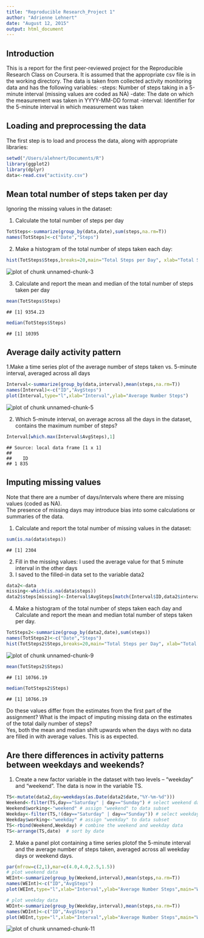 ```yaml
---
title: "Reproducible Research_Project 1"
author: "Adrienne Lehnert"
date: "August 12, 2015"
output: html_document
---
```

## Introduction
This is a report for the first peer-reviewed project for the Reproducible Research Class on Coursera.
It is assumed that the appropriate csv file is in the working directory.
The data is taken from collected activity monitoring data and has the following variables:
-steps: Number of steps taking in a 5-minute interval (missing values are coded as NA)
-date: The date on which the measurement was taken in YYYY-MM-DD format
-interval: Identifier for the 5-minute interval in which measurement was taken

## Loading and preprocessing the data
The first step is to load and process the data, along with appropriate libraries:

```r
setwd("/Users/alehnert/Documents/R")
library(ggplot2)
library(dplyr)
data<-read.csv("activity.csv")
```
## Mean total number of steps taken per day
Ignoring the missing values in the dataset:

1. Calculate the total number of steps per day

```r
TotSteps<-summarize(group_by(data,date),sum(steps,na.rm=T))
names(TotSteps)<-c("Date","Steps")
```

2. Make a histogram of the total number of steps taken each day:

```r
hist(TotSteps$Steps,breaks=20,main="Total Steps per Day", xlab="Total Steps")
```

![plot of chunk unnamed-chunk-3](figure/unnamed-chunk-3-1.png) 

3. Calculate and report the mean and median of the total number of steps taken per day

```r
mean(TotSteps$Steps)
```

```
## [1] 9354.23
```

```r
median(TotSteps$Steps)
```

```
## [1] 10395
```
## Average daily activity pattern

1.Make a time series plot of the average number of steps taken vs. 5-minute interval, averaged across all days

```r
Interval<-summarize(group_by(data,interval),mean(steps,na.rm=T))
names(Interval)<-c("ID","AvgSteps")
plot(Interval,type="l",xlab="Interval",ylab="Average Number Steps")
```

![plot of chunk unnamed-chunk-5](figure/unnamed-chunk-5-1.png) 

2. Which 5-minute interval, on average across all the days in the dataset, contains the maximum number of steps?

```r
Interval[which.max(Interval$AvgSteps),1]
```

```
## Source: local data frame [1 x 1]
## 
##    ID
## 1 835
```

## Imputing missing values
Note that there are a number of days/intervals where there are missing values (coded as NA).  
The presence of missing days may introduce bias into some calculations or summaries of the data.  

1. Calculate and report the total number of missing values in the dataset:

```r
sum(is.na(data$steps))
```

```
## [1] 2304
```

2. Fill in the missing values: I used the average value for that 5 minute interval in the other days 
3. I saved to the filled-in data set to the variable data2

```r
data2<-data
missing<-which(is.na(data$steps))
data2$steps[missing]<-Interval$AvgSteps[match(Interval$ID,data2$interval)]
```

4. Make a histogram of the total number of steps taken each day and Calculate and report the mean and median total number of steps taken per day.

```r
TotSteps2<-summarize(group_by(data2,date),sum(steps))
names(TotSteps2)<-c("Date","Steps")
hist(TotSteps2$Steps,breaks=20,main="Total Steps per Day", xlab="Total Steps")
```

![plot of chunk unnamed-chunk-9](figure/unnamed-chunk-9-1.png) 

```r
mean(TotSteps2$Steps) 
```

```
## [1] 10766.19
```

```r
median(TotSteps2$Steps)
```

```
## [1] 10766.19
```

Do these values differ from the estimates from the first part of the assignment? What is the impact of imputing missing data on the estimates of the total daily number of steps?  
Yes, both the mean and median shift upwards when the days with no data are filled in with average values. This is as expected.

## Are there differences in activity patterns between weekdays and weekends?
1. Create a new factor variable in the dataset with two levels – “weekday” and “weekend”. The data is now in the variable TS.

```r
TS<-mutate(data2,day=weekdays(as.Date(data2$date,"%Y-%m-%d")))
Weekend<-filter(TS,day=="Saturday" | day=="Sunday") # select weekend data
Weekend$working<-"weekend" # assign "weekend" to data subset
Weekday<-filter(TS,!(day=="Saturday" | day=="Sunday")) # select weekday data
Weekday$working<-"weekday" # assign "weekday" to data subset
TS<-rbind(Weekend,Weekday) # combine the weekend and weekday data
TS<-arrange(TS,date)  # sort by date
```

2. Make a panel plot containing a time series plotof the 5-minute interval and the average number of steps taken, averaged across all weekday days or weekend days.

```r
par(mfrow=c(2,1),mar=c(4.0,4.0,2.5,1.5))
# plot weekend data
WEInt<-summarize(group_by(Weekend,interval),mean(steps,na.rm=T))
names(WEInt)<-c("ID","AvgSteps")
plot(WEInt,type="l",xlab="Interval",ylab="Average Number Steps",main="Weekend")

# plot weekday data
WDInt<-summarize(group_by(Weekday,interval),mean(steps,na.rm=T))
names(WDInt)<-c("ID","AvgSteps")
plot(WDInt,type="l",xlab="Interval",ylab="Average Number Steps",main="Weekday")
```

![plot of chunk unnamed-chunk-11](figure/unnamed-chunk-11-1.png) 
